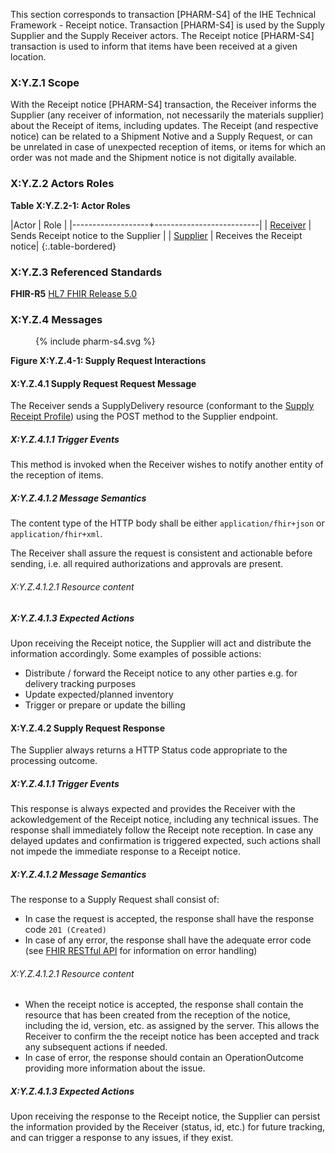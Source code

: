 This section corresponds to transaction [PHARM-S4] of the IHE Technical Framework - Receipt notice. Transaction [PHARM-S4] is used by the Supply Supplier and the Supply Receiver actors. The Receipt notice [PHARM-S4] transaction is used to inform that items have been received at a given location.

### X:Y.Z.1 Scope

With the Receipt notice [PHARM-S4] transaction, the Receiver informs the Supplier (any receiver of information, not necessarily the materials supplier) about the Receipt of items, including updates.
The Receipt (and respective notice) can be related to a Shipment Notive and a Supply Request, or can be unrelated in case of unexpected reception of items, or items for which an order was not made and the Shipment notice is not digitally available. 

### X:Y.Z.2 Actors Roles

**Table X:Y.Z.2-1: Actor Roles**

|Actor | Role |
|-------------------+--------------------------|
| [Receiver](actors_and_transactions.html#receiver) | Sends Receipt notice to the Supplier |
| [Supplier](actors_and_transactions.html#supplier) | Receives the Receipt notice|
{:.table-bordered}

### X:Y.Z.3 Referenced Standards

**FHIR-R5** [HL7 FHIR Release 5.0](http://www.hl7.org/FHIR/R5)

### X:Y.Z.4 Messages

<figure>
{% include pharm-s4.svg %}
</figure>



**Figure X:Y.Z.4-1: Supply Request Interactions**

#### X:Y.Z.4.1 Supply Request Request Message
The Receiver sends a SupplyDelivery resource (conformant to the [Supply Receipt Profile](StructureDefinition-ReceiptNotice.html)) using the POST method to the Supplier endpoint.

##### X:Y.Z.4.1.1 Trigger Events

This method is invoked when the Receiver wishes to notify another entity of the reception of items. 

##### X:Y.Z.4.1.2 Message Semantics

The content type of the HTTP body shall be either `application/fhir+json` or `application/fhir+xml`.

The Receiver shall assure the request is consistent and actionable before sending, i.e. all required authorizations and approvals are present.

###### X:Y.Z.4.1.2.1 Resource content


##### X:Y.Z.4.1.3 Expected Actions
Upon receiving the Receipt notice, the Supplier will act and distribute the information accordingly. Some examples of possible actions:
* Distribute / forward the Receipt notice to any other parties e.g. for delivery tracking purposes
* Update expected/planned inventory
* Trigger or prepare or update the billing


#### X:Y.Z.4.2 Supply Request Response
The Supplier always returns a HTTP Status code appropriate to the processing outcome.

##### X:Y.Z.4.1.1 Trigger Events

This response is always expected and provides the Receiver with the ackowledgement of the Receipt notice, including any technical issues.
The response shall immediately follow the Receipt note reception.
In case any delayed updates and confirmation is triggered expected, such actions shall not impede the immediate response to a Receipt notice.

##### X:Y.Z.4.1.2 Message Semantics

The response to a Supply Request shall consist of:
* In case the request is accepted, the response shall have the response code `201 (Created)`
* In case of any error, the response shall have the adequate error code (see [FHIR RESTful API](https://hl7.org/fhir/R5/http.html) for information on error handling)


###### X:Y.Z.4.1.2.1 Resource content

* When the receipt notice is accepted, the response shall contain the resource that has been created from the reception of the notice, including the id, version, etc. as assigned by the server. This allows the Receiver to confirm the the receipt notice has been accepted and track any subsequent actions if needed.
* In case of error, the response should contain an OperationOutcome providing more information about the issue.

##### X:Y.Z.4.1.3 Expected Actions
Upon receiving the response to the Receipt notice, the Supplier can persist the information provided by the Receiver (status, id, etc.) for future tracking, and can trigger a response to any issues, if they exist.

